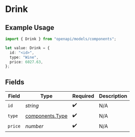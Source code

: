 # Drink

## Example Usage

```typescript
import { Drink } from "openapi/models/components";

let value: Drink = {
  id: "<id>",
  type: "Wine",
  price: 6027.63,
};
```

## Fields

| Field                                              | Type                                               | Required                                           | Description                                        |
| -------------------------------------------------- | -------------------------------------------------- | -------------------------------------------------- | -------------------------------------------------- |
| `id`                                               | *string*                                           | :heavy_check_mark:                                 | N/A                                                |
| `type`                                             | [components.Type](../../models/components/type.md) | :heavy_check_mark:                                 | N/A                                                |
| `price`                                            | *number*                                           | :heavy_check_mark:                                 | N/A                                                |